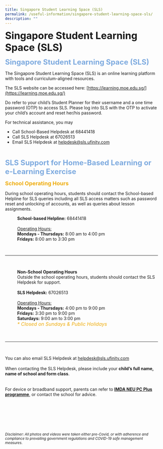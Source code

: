 ```yaml
---
title: Singapore Student Learning Space (SLS)
permalink: /useful-information/singapore-student-learning-space-sls/
description: ""
---
```

<b><font size=6>Singapore Student Learning Space (SLS)</font></b>

<b><font size=5 color="#7daadf">Singapore Student Learning Space (SLS)</font></b>

  
The Singapore Student Learning Space (SLS) is an online learning platform with tools and curriculum-aligned resources.  
  
The SLS website can be accessed here: [https://learning.moe.edu.sg/](https://learning.moe.edu.sg/)  
  
Do refer to your child’s Student Planner for their username and a one time password (OTP) to access SLS. Please log into SLS with the OTP to activate your child’s account and reset her/his password.  
  
For technical assistance, you may  
  

*   Call School-Based Helpdesk at 68441418
*   Call SLS Helpdesk at 67026513
*   Email SLS Helpdesk at [helpdesk@sls.ufinity.com](mailto:helpdesk@sls.ufinity.com)

<br>

<b><font size=5 color="#7daadf">SLS Support for Home-Based Learning or e-Learning Exercise</font></b>

<b><font size=4 color="#eeac0d">School Operating Hours</font></b>

During school operating hours, students should contact the School-based Helpline for SLS queries including all SLS access matters such as password reset and unlocking of accounts, as well as queries about lesson assignments.  

<p style="margin-left: 40px">
<b>School-based Helpline:</b> 68441418
<br><br>
<u>Operating Hours:</u><br>
<b>Mondays - Thursdays:</b> 8:00 am to 4:00 pm<br>
<b>Fridays:</b> 8:00 am to 3:30 pm<br>
</p>

<br>

* * *

<br>

<p style="margin-left: 40px">
<b>Non-School Operating Hours</b>
<br>
Outside the school operating hours, students should contact the SLS Helpdesk for support. <br><br> 
<b>SLS Helpdesk:</b> 67026513  
<br><br>
<u>Operating Hours:</u><br>
<b>Mondays - Thursdays:</b> 4:00 pm to 9:00 pm<br>
<b>Fridays:</b> 3:30 pm to 9:00 pm<br>
<b>Saturdays:</b> 9:00 am to 3:00 pm<br>
<em><font size=3 color="#eeac0d">* Closed on Sundays & Public Holidays</font></em>
<br>
<br>

<br>

* * *

<br>

You can also email SLS Helpdesk at <a href="helpdesk@sls.ufinity.com">helpdesk@sls.ufinity.com</a>
<br><br>
When contacting the SLS Helpdesk, please include your <b>child’s full name, name of school and form class</b>.  
<br><br>
For device or broadband support, parents can refer to <a href="https://www.imda.gov.sg/programme-listing/neu-pc-plus"><b>IMDA NEU PC Plus programme</b></a>, or contact the school for advice.


	

<br><br><br><br><br><br>
<sup>_Disclaimer: All photos and videos were taken either pre-Covid, or with adherence and compliance to prevailing government regulations and COVID-19 safe management measures._</sup>